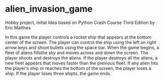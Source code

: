# alien_invasion_game
Hobby project, initial Idea based on Python Crash Course Third Edition by Eric Matthes

In this game the player controls a rocket ship that appears at the bottom center of the screen.
The player can control the ship using the left an right arrow keys and shoot bullets using the space bar.
When the game begins, a fleet of aliens fillsthe sky and moves across and down the screen. The player shoots and destroys the aliens. If the player destroys all the aliens, a new fleet appears that moves faster than the previous fleet. If any alien hits the player's ship or reaches the bottom of the screen, the player loses a ship. If the player loses three shipts, the game ends.
